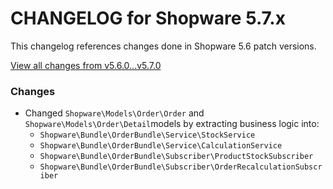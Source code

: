 # CHANGELOG for Shopware 5.7.x

This changelog references changes done in Shopware 5.6 patch versions.

[View all changes from v5.6.0...v5.7.0](https://github.com/shopware/shopware/compare/v5.6.0...v5.7.0)

### Changes

* Changed `Shopware\Models\Order\Order` and `Shopware\Models\Order\Detail`models by extracting business logic into:
    * `Shopware\Bundle\OrderBundle\Service\StockService`
    * `Shopware\Bundle\OrderBundle\Service\CalculationService`
    * `Shopware\Bundle\OrderBundle\Subscriber\ProductStockSubscriber`
    * `Shopware\Bundle\OrderBundle\Subscriber\OrderRecalculationSubscriber`
